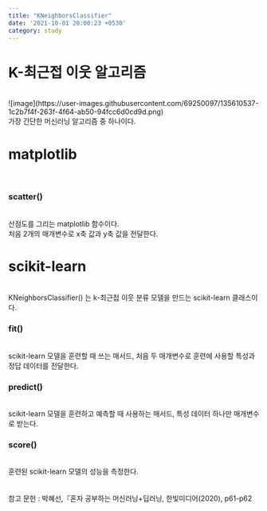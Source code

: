 ```yaml
---
title: "KNeighborsClassifier"
date: '2021-10-01 20:00:23 +0530'
category: study
---
```


<h1> K-최근접 이웃 알고리즘 </h1><br>
![image](https://user-images.githubusercontent.com/69250097/135610537-1c2b7f4f-263f-4f64-ab50-94fcc6d0cd9d.png)
<br>가장 간단한 머신러닝 알고리즘 중 하나이다.
  <br>
  <h1> matplotlib </h1>
  <br> 
  <h3>scatter()</h3>
  <br> 산점도를 그리는 matplotlib 함수이다. <br> 처음 2개의 매개변수로 x축 값과 y축 값을 전달한다.
  <h1>scikit-learn</h1><br>
  KNeighborsClassifier() 는 k-최근접 이웃 분류 모델을 만드는 scikit-learn 클래스이다.<br>
  <h3>fit()</h3>
  <br> scikit-learn 모델을 훈련할 때 쓰는 매서드, 처음 두 매개변수로 훈련에 사용할 특성과 정답 데이터를 전달한다.<br>
   <h3>predict()</h3>
   <br> scikit-learn 모델을 훈련하고 예측할 때 사용하는 매서드, 특성 데이터 하나만 매개변수로 받는다.<br>
   <h3>score()</h3>
   <br> 훈련된 scikit-learn 모델의 성능을 측정한다.<br><br><br>
   참고 문헌 : 박혜선,『혼자 공부하는 머신러닝+딥러닝, 한빛미디어(2020), p61-p62 
